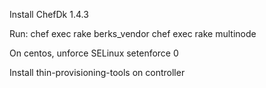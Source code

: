 Install ChefDk 1.4.3

Run:
chef exec rake berks_vendor
chef exec rake multinode

On centos, unforce SELinux
setenforce 0

Install thin-provisioning-tools on controller
